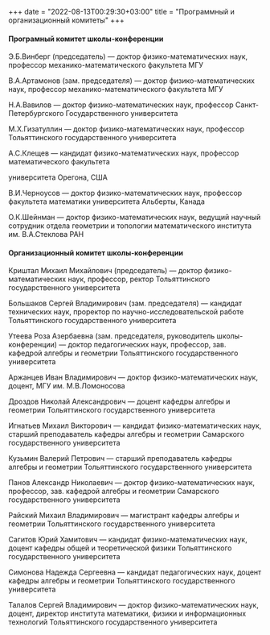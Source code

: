 +++
date = "2022-08-13T00:29:30+03:00"
title = "Программный и организационный комитеты"
+++
<h4 style="text-align: left;">Програмный комитет
школы-конференции<strong></strong></h4>
<p style="text-align: left;">Э.Б.Винберг (председатель) &mdash; доктор физико-математических наук, профессор механико-математического факультета МГУ<br />

В.А.Артамонов (зам. председателя) &mdash; доктор физико-математических наук, профессор механико-математического факультета МГУ<br />

Н.А.Вавилов &mdash; доктор физико-математических наук, профессор Санкт-Петербургского Государственного университета<br />

М.Х.Гизатуллин &mdash; доктор физико-математических наук, профессор Тольяттинского государственного университета<br />

А.С.Клещев &mdash; кандидат физико-математических наук, профессор математического факультета

университета Орегона, США<br />

В.И.Черноусов &mdash; доктор физико-математических наук, профессор факультета математики университета Альберты, Канада<br />

О.К.Шейнман &mdash; доктор физико-математических наук, ведущий научный сотрудник отдела геометрии и топологии математического института им. В.А.Стеклова РАН<br />
</p>
<h4 style="text-align: left;">Организационный
комитет
школы-конференции</h4>
Криштал Михаил Михайлович (председатель) &mdash; доктор физико-математических наук, профессор, ректор Тольяттинского государственного университета<br />

Большаков Сергей Владимирович (зам. председателя) &mdash; кандидат технических наук, проректор по научно-исследовательской работе Тольяттинского государственного университета<br />

Утеева Роза Азербаевна (зам. председателя, руководитель школы-конференции) &mdash; доктор педагогических наук, профессор, зав. кафедрой алгебры и геометрии Тольяттинского государственного университета<br />

Аржанцев Иван Владимирович &mdash; доктор физико-математических наук, доцент, МГУ им. М.В.Ломоносова<br />

Дроздов Николай Александрович &mdash; доцент кафедры алгебры и геометрии Тольяттинского государственного университета<br />

Игнатьев Михаил Викторович &mdash; кандидат физико-математических наук, старший преподаватель кафедры алгебры и геометрии Самарского государственного университета<br />

Кузьмин Валерий Петрович &mdash; старший преподаватель кафедры алгебры и геометрии Тольяттинского государственного университета<br />

Панов Александр Николаевич &mdash; доктор физико-математических наук, профессор, зав. кафедрой алгебры и геометрии Самарского государственного университета<br />

Райский Михаил Владимирович &mdash; магистрант кафедры алгебры и геометрии Тольяттинского государственного университета<br />

Сагитов Юрий Хамитович &mdash; кандидат физико-математических наук, доцент кафедры общей и теоретической физики Тольяттинского государственного университета<br />

Симонова Надежда Сергеевна &mdash; кандидат педагогических наук, доцент кафедры алгебры и геометрии Тольяттинского государственного университета<br />

Талалов Сергей Владимирович &mdash; доктор физико-математических наук, доцент, директор института математики, физики и информационных технологий Тольяттинского государственного университета<br />
